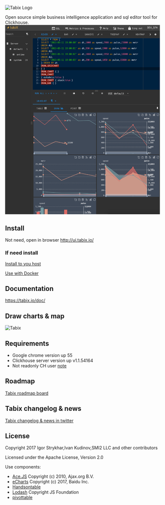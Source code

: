 ![Tabix Logo](http://ui.tabix.io/assets/images/logotabix.png)


Open source simple business intelligence application and sql editor tool for Clickhouse.
![Tabix](media/fullsceen.png)


## Install

Not need, open in browser http://ui.tabix.io/

### If need install

[Install to you host](https://tabix.io/doc/Install/)

[Use with Docker](https://tabix.io/doc/Install/#variant-5-from-docker)

## Documentation

https://tabix.io/doc/


## Draw charts & map

![Tabix](https://tabix.io/anime/draws.gif?gigig)


## Requirements

* Google chrome version up 55
* Clickhouse server version up v1.1.54164
* Not readonly CH user [note](https://tabix.io/doc/Requirements/#note)

## Roadmap

[Tabix roadmap board](https://github.com/smi2/tabix.ui/issues/12)

## Tabix changelog & news

[Tabix changelog & news in twitter](http://twitter.com/tabix_io)

## License

Copyright 2017 Igor Strykhar,Ivan Kudinov,SMI2 LLC and other contributors

Licensed under the Apache License, Version 2.0

Use components:
* [Ace.JS](https://ace.c9.io/) Copyright (c) 2010, Ajax.org B.V.
* [eCharts](https://github.com/ecomfe/echarts) Copyright (c) 2017, Baidu Inc.
* [Handsontable](https://github.com/handsontable/handsontable)
* [Lodash](https://github.com/lodash/lodash) Copyright JS Foundation
* [pivottable](https://github.com/nicolaskruchten/pivottable)
